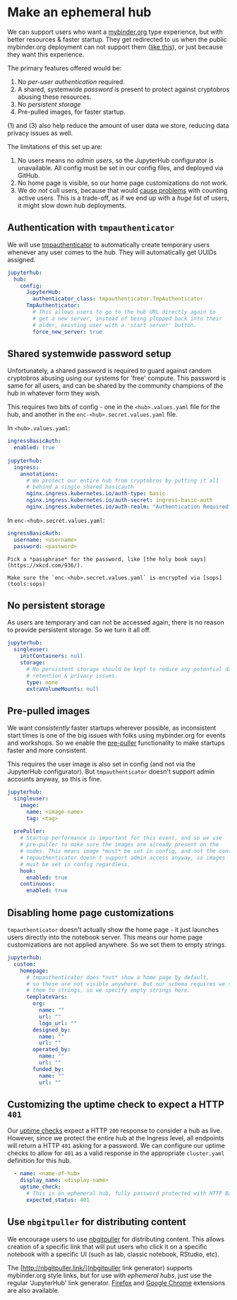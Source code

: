 # Make an ephemeral hub

We can support users who want a [mybinder.org](https://mybinder.org)
type experience, but with better resources & faster startup. They get
redirected to us when the public mybinder.org deployment can not
support them ([like this](https://github.com/jupyterhub/mybinder.org-deploy/issues/2534)),
or just because they want this experience.

The primary features offered would be:

1. No *per-user authentication* required.
2. A shared, systemwide *password* is present to protect against cryptobros
   abusing these resources.
3. No *persistent storage*
4. Pre-pulled images, for faster startup.

(1) and (3) also help reduce the amount of user data we store, reducing data
privacy issues as well.

The limitations of this set up are:

1. No users means no *admin users*, so the JupyterHub configurator is unavailable.
   All config must be set in our config files, and deployed via GitHub.
2. No home page is visible, so our home page customizations do not work.
3. We do *not* cull users, because that would [cause problems](https://blog.jupyter.org/accurately-counting-daily-weekly-monthly-active-users-on-jupyterhub-6fbec6c6ce2f)
   with counting active users. This is a trade-off, as if we end up with a *huge*
   list of users, it might slow down hub deployments.

## Authentication with `tmpauthenticator`

We will use [tmpauthenticator](https://github.com/jupyterhub/tmpauthenticator)
to automatically create temporary users whenever any user comes to the hub.
They will automatically get UUIDs assigned.

```yaml
jupyterhub:
  hub:
    config:
      JupyterHub:
        authenticator_class: tmpauthenticator.TmpAuthenticator
      TmpAuthenticator:
        # This allows users to go to the hub URL directly again to
        # get a new server, instead of being plopped back into their
        # older, existing user with a 'start server' button.
        force_new_server: true
```

## Shared systemwide password setup

Unfortunately, a shared password is required to guard against random cryptobros
abusing using our systems for 'free' compute. This password is same for all
users, and can be shared by the community champions of the hub in whatever
form they wish.

This requires two bits of config - one in the `<hub>.values.yaml` file for the hub,
and another in the `enc-<hub>.secret.values.yaml` file.

In `<hub>.values.yaml`:

```yaml
ingressBasicAuth:
  enabled: true
  
jupyterhub:
  ingress:
    annotations:
      # We protect our entire hub from cryptobros by putting it all
      # behind a single shared basicauth
      nginx.ingress.kubernetes.io/auth-type: basic
      nginx.ingress.kubernetes.io/auth-secret: ingress-basic-auth
      nginx.ingress.kubernetes.io/auth-realm: "Authentication Required"
```

In `enc-<hub>.secret.values.yaml`:
```yaml
ingressBasicAuth:
  username: <username>
  password: <password>
```

```{tip}
Pick a *passphrase* for the password, like [the holy book says](https://xkcd.com/936/).
```

```{note}
Make sure the `enc-<hub>.secret.values.yaml` is encrypted via [sops](tools:sops)
```

## No persistent storage

As users are temporary and can not be accessed again, there is no reason to
provide persistent storage. So we turn it all off.

```yaml
jupyterhub:
  singleuser:
    initContainers: null
    storage:
      # No persistent storage should be kept to reduce any potential data
      # retention & privacy issues.
      type: none
      extraVolumeMounts: null
```


## Pre-pulled images

We want *consistently* faster startups wherever possible, as inconsistent start
times is one of the big issues with folks using mybinder.org for events and
workshops. So we enable the [pre-puller](https://z2jh.jupyter.org/en/latest/administrator/optimization.html#pulling-images-before-users-arrive)
functionality to make startups faster and more consistent.

This requires the user image is also set in config (and not via the JupyterHub
configurator). But `tmpauthenticator` doesn't support admin accounts anyway,
so this is fine.

```yaml
jupyterhub:
  singleuser:
    image:
      name: <image-name>
      tag: <tag>
      
  prePuller:
    # Startup performance is important for this event, and so we use
    # pre-puller to make sure the images are already present on the
    # nodes. This means image *must* be set in config, and not the configurator.
    # tmpauthenticator doesn't support admin access anyway, so images
    # must be set in config regardless.
    hook:
      enabled: true
    continuous:
      enabled: true
```

## Disabling home page customizations

`tmpauthenticator` doesn't actually show the home page - it just launches
users directly into the notebook server. This means our home page customizations
are not applied anywhere. So we set them to empty strings.

```yaml
jupyterhub:
  custom:
    homepage:
      # tmpauthenticator does *not* show a home page by default,
      # so these are not visible anywhere. But our schema requires we set
      # them to strings, so we specify empty strings here.
      templateVars:
        org:
          name: ""
          url: ""
          logo_url: ""
        designed_by:
          name: ""
          url: ""
        operated_by:
          name: ""
          url: ""
        funded_by:
          name: ""
          url: ""
```


## Customizing the uptime check to expect a HTTP `401`

Our [uptime checks](uptime-checks) expect a HTTP `200` response to consider a
hub as live. However, since we protect the entire hub at the Ingress level,
all endpoints will return a HTTP `401` asking for a password. We can configure
our uptime checks to allow for `401` as a valid response in the appropriate
`cluster.yaml` definition for this hub.

```yaml
  - name: <name-of-hub>
    display_name: <display-name>
    uptime_check:
      # This is an ephemeral hub, fully password protected with HTTP Basic Auth
      expected_status: 401
```

## Use `nbgitpuller` for distributing content

We encourage users to use [nbgitpuller](https://github.com/jupyterhub/nbgitpuller)
for distributing content. This allows creation of a specific link that will
put users who click it on a specific notebook with a specific UI (such as lab,
classic notebook, RStudio, etc).

The [http://nbgitpuller.link/](nbgitpuller link generator) supports mybinder.org
style links, but for use with *ephemeral hubs*, just use the regular 'JupyterHub'
link generator. [Firefox](https://addons.mozilla.org/en-US/firefox/addon/nbgitpuller-link-generator/)
and [Google Chrome](https://chrome.google.com/webstore/detail/nbgitpuller-link-generato/hpdbdpklpmppnoibabdkkhnfhkkehgnc)
extensions are also available.
